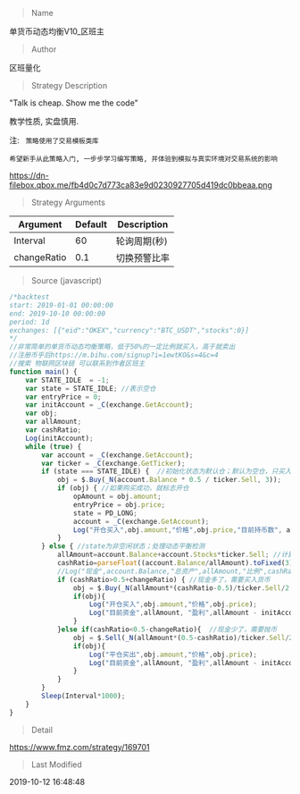 
> Name

单货币动态均衡V10_区班主

> Author

区班量化

> Strategy Description

"Talk is cheap. Show me the code"

教学性质, 实盘慎用.


注: ` 策略使用了交易模板类库`

`希望新手从此策略入门, 一步步学习编写策略, 并体验到模拟与真实环境对交易系统的影响`

https://dn-filebox.qbox.me/fb4d0c7d773ca83e9d0230927705d419dc0bbeaa.png

> Strategy Arguments



|Argument|Default|Description|
|----|----|----|
|Interval|60|轮询周期(秒)|
|changeRatio|0.1|切换预警比率|


> Source (javascript)

``` javascript
/*backtest
start: 2019-01-01 00:00:00
end: 2019-10-10 00:00:00
period: 1d
exchanges: [{"eid":"OKEX","currency":"BTC_USDT","stocks":0}]
*/
//非常简单的单货币动态均衡策略，低于50%的一定比例就买入，高于就卖出
//注册币乎后https://m.bihu.com/signup?i=1ewtKO&s=4&c=4
//搜索 物联网区块链 可以联系到作者区班主
function main() {
    var STATE_IDLE  = -1;
    var state = STATE_IDLE; //表示空仓
    var entryPrice = 0;
    var initAccount = _C(exchange.GetAccount);
    var obj;
    var allAmount;
    var cashRatio;
    Log(initAccount);
    while (true) {
        var account = _C(exchange.GetAccount);
        var ticker = _C(exchange.GetTicker);
        if (state === STATE_IDLE) {  //初始化状态为默认仓；默认为空仓，只买入
            obj = $.Buy(_N(account.Balance * 0.5 / ticker.Sell, 3));
            if (obj) { //如果购买成功，就标志开仓
                opAmount = obj.amount;
                entryPrice = obj.price;
                state = PD_LONG;
                account = _C(exchange.GetAccount);
                Log("开仓买入",obj.amount,"价格",obj.price,"目前持币数", account.Stocks);
            }
        } else { //state为非空闲状态；处理动态平衡检测
            allAmount=account.Balance+account.Stocks*ticker.Sell; //计算出总金额
            cashRatio=parseFloat((account.Balance/allAmount).toFixed(3));
            //Log("现金",account.Balance,"总资产",allAmount,"比例",cashRatio);
            if (cashRatio>0.5+changeRatio) { //现金多了，需要买入货币
                obj = $.Buy(_N(allAmount*(cashRatio-0.5)/ticker.Sell/2.0, 3)); //把多出来的一半买掉，这样才能均衡
                if(obj){
                    Log("开仓买入",obj.amount,"价格",obj.price);
                    Log("目前资金",allAmount, "盈利",allAmount - initAccount.Balance);
                }
            }else if(cashRatio<0.5-changeRatio){  //现金少了，需要抛币
                obj = $.Sell(_N(allAmount*(0.5-cashRatio)/ticker.Sell/2.0, 3)); //把多出来的部分买掉
                if(obj){
                    Log("平仓买出",obj.amount,"价格",obj.price);
                    Log("目前资金",allAmount, "盈利",allAmount - initAccount.Balance);
                }
            }
        }
        Sleep(Interval*1000);
    }
}
```

> Detail

https://www.fmz.com/strategy/169701

> Last Modified

2019-10-12 16:48:48
